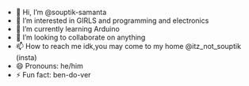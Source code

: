 - 👋 Hi, I’m @souptik-samanta
- 👀 I’m interested in GIRLS and programming and electronics
- 🌱 I’m currently learning Arduino
- 💞️ I’m looking to collaborate on anything
- 📫 How to reach me idk,you may come to my home @itz_not_souptik (insta)
- 😄 Pronouns: he/him
- ⚡ Fun fact: ben-do-ver

<!---
souptik-samanta/souptik-samanta is a ✨ special ✨ repository because its `README.md` (this file) appears on your GitHub profile.
You can click the Preview link to take a look at your changes.
--->
